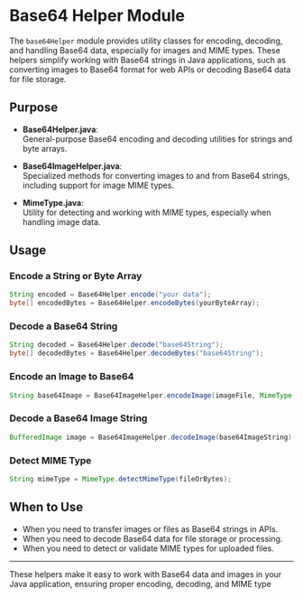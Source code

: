 # Base64 Helper Module

The `base64Helper` module provides utility classes for encoding, decoding, and handling Base64 data, especially for images and MIME types. These helpers simplify working with Base64 strings in Java applications, such as converting images to Base64 format for web APIs or decoding Base64 data for file storage.

## Purpose

- **Base64Helper.java**:  
  General-purpose Base64 encoding and decoding utilities for strings and byte arrays.

- **Base64ImageHelper.java**:  
  Specialized methods for converting images to and from Base64 strings, including support for image MIME types.

- **MimeType.java**:  
  Utility for detecting and working with MIME types, especially when handling image data.

## Usage

### Encode a String or Byte Array

```java
String encoded = Base64Helper.encode("your data");
byte[] encodedBytes = Base64Helper.encodeBytes(yourByteArray);
```

### Decode a Base64 String

```java
String decoded = Base64Helper.decode("base64String");
byte[] decodedBytes = Base64Helper.decodeBytes("base64String");
```

### Encode an Image to Base64

```java
String base64Image = Base64ImageHelper.encodeImage(imageFile, MimeType.PNG);
```

### Decode a Base64 Image String

```java
BufferedImage image = Base64ImageHelper.decodeImage(base64ImageString);
```

### Detect MIME Type

```java
String mimeType = MimeType.detectMimeType(fileOrBytes);
```

## When to Use

- When you need to transfer images or files as Base64 strings in APIs.
- When you need to decode Base64 data for file storage or processing.
- When you need to detect or validate MIME types for uploaded files.

---

These helpers make it easy to work with Base64 data and images in your Java application, ensuring proper encoding, decoding, and MIME type
